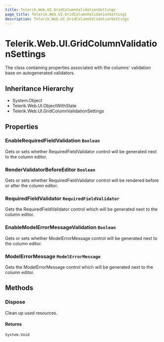 ```yaml
---
title: Telerik.Web.UI.GridColumnValidationSettings
page_title: Telerik.Web.UI.GridColumnValidationSettings
description: Telerik.Web.UI.GridColumnValidationSettings
---
```


# Telerik.Web.UI.GridColumnValidationSettings

The class containing properties associated with the columns' validation base on autogenerated validators.

## Inheritance Hierarchy

* System.Object
* Telerik.Web.UI.ObjectWithState
* Telerik.Web.UI.GridColumnValidationSettings

## Properties

###  EnableRequiredFieldValidation `Boolean`

Gets or sets whether RequiredFieldValidator control will be generated next to the column editor.

###  RenderValidatorBeforeEditor `Boolean`

Gets or sets whether RequiredFieldValidator control will be rendered before or after the column editor.

###  RequiredFieldValidator `RequiredFieldValidator`

Gets the RequiredFieldValidator control which will be generated next to the column editor.

###  EnableModelErrorMessageValidation `Boolean`

Gets or sets whether ModelErrorMessage control will be generated next to the column editor.

###  ModelErrorMessage `ModelErrorMessage`

Gets the ModelErrorMessage control which will be generated next to the column editor.

## Methods

###  Dispose

Clean up used resources.

#### Returns

`System.Void` 

